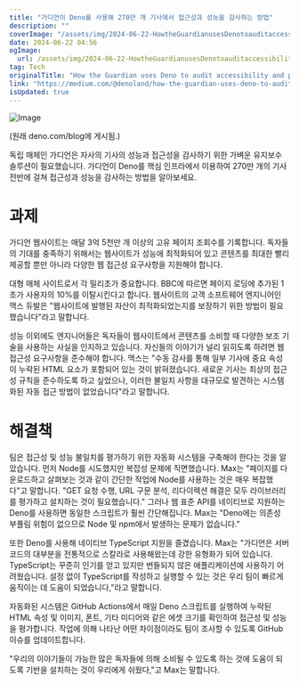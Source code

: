 ```yaml
---
title: "가디언이 Deno를 사용해 270만 개 기사에서 접근성과 성능을 감사하는 방법"
description: ""
coverImage: "/assets/img/2024-06-22-HowtheGuardianusesDenotoauditaccessibilityandperformanceacrosstheir27millionarticles_0.png"
date: 2024-06-22 04:56
ogImage: 
  url: /assets/img/2024-06-22-HowtheGuardianusesDenotoauditaccessibilityandperformanceacrosstheir27millionarticles_0.png
tag: Tech
originalTitle: "How the Guardian uses Deno to audit accessibility and performance across their 2.7 million articles"
link: "https://medium.com/@denoland/how-the-guardian-uses-deno-to-audit-accessibility-and-performance-across-their-2-7-million-articles-97bff7edc22f"
isUpdated: true
---
```






![Image](/assets/img/2024-06-22-HowtheGuardianusesDenotoauditaccessibilityandperformanceacrosstheir27millionarticles_0.png)

(원래 deno.com/blog에 게시됨.)

독립 매체인 가디언은 자사의 기사의 성능과 접근성을 감사하기 위한 가벼운 유지보수 솔루션이 필요했습니다. 가디언이 Deno를 핵심 인프라에서 이용하여 270만 개의 기사 전반에 걸쳐 접근성과 성능을 감사하는 방법을 알아보세요.

# 과제


<div class="content-ad"></div>

가디언 웹사이트는 매달 3억 5천만 개 이상의 고유 페이지 조회수를 기록합니다. 독자들의 기대를 충족하기 위해서는 웹사이트가 성능에 최적화되어 있고 콘텐츠를 최대한 빨리 제공할 뿐만 아니라 다양한 웹 접근성 요구사항을 지원해야 합니다.

대형 매체 사이트로서 각 밀리초가 중요합니다. BBC에 따르면 페이지 로딩에 추가된 1초가 사용자의 10%를 이탈시킨다고 합니다. 웹사이트의 고객 소프트웨어 엔지니어인 맥스 듀발은 "웹사이트에 발행된 자산이 최적화되었는지를 보장하기 위한 방법이 필요했습니다"라고 말합니다.

성능 이외에도 엔지니어들은 독자들이 웹사이트에서 콘텐츠를 소비할 때 다양한 보조 기술을 사용하는 사실을 인지하고 있습니다. 자신들의 이야기가 널리 읽히도록 하려면 웹 접근성 요구사항을 준수해야 합니다. 맥스는 "수동 감사를 통해 일부 기사에 중요 속성이 누락된 HTML 요소가 포함되어 있는 것이 밝혀졌습니다. 새로운 기사는 최상의 접근성 규칙을 준수하도록 하고 싶었으나, 이러한 불일치 사항을 대규모로 발견하는 시스템화된 자동 접근 방법이 없었습니다"라고 말합니다.

# 해결책

<div class="content-ad"></div>

팀은 접근성 및 성능 불일치를 평가하기 위한 자동화 시스템을 구축해야 한다는 것을 알았습니다. 먼저 Node를 시도했지만 복잡성 문제에 직면했습니다. Max는 "페이지를 다운로드하고 살펴보는 것과 같이 간단한 작업에 Node를 사용하는 것은 매우 복잡했다"고 말합니다. "GET 요청 수행, URL 구문 분석, 리다이렉션 해결은 모두 라이브러리를 평가하고 설치하는 것이 필요했습니다." 그러나 웹 표준 API를 네이티브로 지원하는 Deno를 사용하면 동일한 스크립트가 훨씬 간단해집니다. Max는 "Deno에는 의존성 부풀림 위험이 없으므로 Node 및 npm에서 발생하는 문제가 없습니다."

또한 Deno를 사용해 네이티브 TypeScript 지원을 즐겼습니다. Max는 "가디언은 서버 코드의 대부분을 전통적으로 스칼라로 사용해왔는데 강한 유형화가 되어 있습니다. TypeScript는 꾸준히 인기를 얻고 있지만 번들되지 않은 애플리케이션에 사용하기 어려웠습니다. 설정 없이 TypeScript를 작성하고 실행할 수 있는 것은 우리 팀이 빠르게 움직이는 데 도움이 되었습니다,"라고 말합니다.

자동화된 시스템은 GitHub Actions에서 매일 Deno 스크립트를 실행하여 누락된 HTML 속성 및 이미지, 폰트, 기타 미디어와 같은 에셋 크기를 확인하여 접근성 및 성능을 평가합니다. 작업에 의해 나타난 어떤 차이점이라도 팀이 조사할 수 있도록 GitHub 이슈를 업데이트합니다.

"우리의 이야기들이 가능한 많은 독자들에 의해 소비될 수 있도록 하는 것에 도움이 되도록 기반을 설치하는 것이 우리에게 쉬웠다,"고 Max는 말합니다.